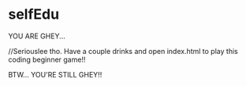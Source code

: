 # selfEdu
YOU
ARE
GHEY...

//Seriouslee tho. Have a couple drinks and open index.html to play this coding beginner game!!















BTW...
YOU'RE
STILL
GHEY!!
